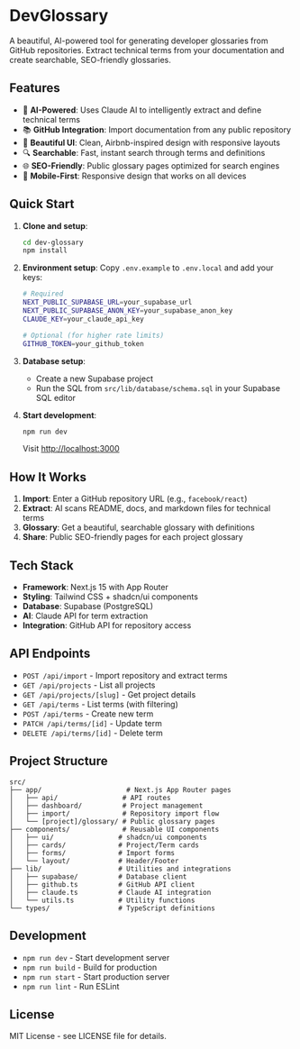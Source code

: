 # DevGlossary

A beautiful, AI-powered tool for generating developer glossaries from GitHub repositories. Extract technical terms from your documentation and create searchable, SEO-friendly glossaries.

## Features

- 🤖 **AI-Powered**: Uses Claude AI to intelligently extract and define technical terms
- 📚 **GitHub Integration**: Import documentation from any public repository
- 🎨 **Beautiful UI**: Clean, Airbnb-inspired design with responsive layouts
- 🔍 **Searchable**: Fast, instant search through terms and definitions
- 🌐 **SEO-Friendly**: Public glossary pages optimized for search engines
- 📱 **Mobile-First**: Responsive design that works on all devices

## Quick Start

1. **Clone and setup**:
   ```bash
   cd dev-glossary
   npm install
   ```

2. **Environment setup**:
   Copy `.env.example` to `.env.local` and add your keys:
   ```bash
   # Required
   NEXT_PUBLIC_SUPABASE_URL=your_supabase_url
   NEXT_PUBLIC_SUPABASE_ANON_KEY=your_supabase_anon_key
   CLAUDE_KEY=your_claude_api_key
   
   # Optional (for higher rate limits)
   GITHUB_TOKEN=your_github_token
   ```

3. **Database setup**:
   - Create a new Supabase project
   - Run the SQL from `src/lib/database/schema.sql` in your Supabase SQL editor

4. **Start development**:
   ```bash
   npm run dev
   ```
   
   Visit [http://localhost:3000](http://localhost:3000)

## How It Works

1. **Import**: Enter a GitHub repository URL (e.g., `facebook/react`)
2. **Extract**: AI scans README, docs, and markdown files for technical terms
3. **Glossary**: Get a beautiful, searchable glossary with definitions
4. **Share**: Public SEO-friendly pages for each project glossary

## Tech Stack

- **Framework**: Next.js 15 with App Router
- **Styling**: Tailwind CSS + shadcn/ui components
- **Database**: Supabase (PostgreSQL)
- **AI**: Claude API for term extraction
- **Integration**: GitHub API for repository access

## API Endpoints

- `POST /api/import` - Import repository and extract terms
- `GET /api/projects` - List all projects
- `GET /api/projects/[slug]` - Get project details
- `GET /api/terms` - List terms (with filtering)
- `POST /api/terms` - Create new term
- `PATCH /api/terms/[id]` - Update term
- `DELETE /api/terms/[id]` - Delete term

## Project Structure

```
src/
├── app/                     # Next.js App Router pages
│   ├── api/                # API routes
│   ├── dashboard/          # Project management
│   ├── import/             # Repository import flow
│   └── [project]/glossary/ # Public glossary pages
├── components/             # Reusable UI components
│   ├── ui/                # shadcn/ui components
│   ├── cards/             # Project/Term cards
│   ├── forms/             # Import forms
│   └── layout/            # Header/Footer
├── lib/                   # Utilities and integrations
│   ├── supabase/          # Database client
│   ├── github.ts          # GitHub API client
│   ├── claude.ts          # Claude AI integration
│   └── utils.ts           # Utility functions
└── types/                 # TypeScript definitions
```

## Development

- `npm run dev` - Start development server
- `npm run build` - Build for production
- `npm run start` - Start production server
- `npm run lint` - Run ESLint

## License

MIT License - see LICENSE file for details.